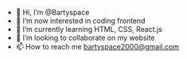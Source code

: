 - 👋 Hi, I’m @Bartyspace
- 👀 I’m now interested in coding frontend
- 🌱 I’m currently learning HTML, CSS, React.js
- 💞️ I’m looking to collaborate on my website
- 📫 How to reach me bartyspace2000@gmail.com

<!---
Bartyspace/Bartyspace is a ✨ special ✨ repository because its `README.md` (this file) appears on your GitHub profile.
You can click the Preview link to take a look at your changes.
--->
